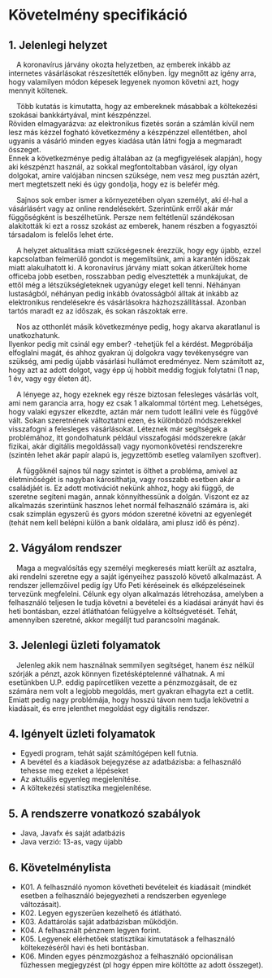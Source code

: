 # Követelmény specifikáció

## 1. Jelenlegi helyzet

&nbsp;&nbsp;&nbsp;&nbsp;A koronavírus járvány okozta helyzetben, az emberek inkább az internetes vásárlásokat részesítették előnyben.
Így megnőtt az igény arra, hogy valamilyen módon képesek legyenek nyomon követni azt, hogy mennyit költenek.

&nbsp;&nbsp;&nbsp;&nbsp;Több kutatás is kimutatta, hogy az embereknek másabbak a költekezési szokásai bankkártyával, mint készpénzzel.\
Röviden elmagyarázva: az elektronikus fizetés során a számlán kívül nem lesz más kézzel fogható következmény 
a készpénzzel ellentétben, ahol ugyanis a vásárló minden egyes kiadása után látni fogja a megmaradt összeget.\
Ennek a következménye pedig általában az (a megfigyelések alapján), hogy aki készpénzt használ, az sokkal
megfontoltabban vásárol, így olyan dolgokat, amire valójában nincsen szüksége, nem vesz meg pusztán azért,
mert megtetszett neki és úgy gondolja, hogy ez is belefér még.

&nbsp;&nbsp;&nbsp;&nbsp;Sajnos sok ember ismer a környezetében olyan személyt, aki él-hal a vásárlásért vagy az online rendelésekért.
Szerintünk erről akár már függőségként is beszélhetünk.
Persze nem feltétlenül szándékosan alakították ki ezt a rossz szokást az emberek, hanem részben a fogyasztói társadalom is felelős lehet érte.

&nbsp;&nbsp;&nbsp;&nbsp;A helyzet aktualitása miatt szükségesnek érezzük, hogy egy újabb, ezzel kapcsolatban felmerülő gondot is megemlítsünk,
ami a karantén időszak miatt alakulhatott ki. A koronavírus járvány miatt sokan átkerültek home officeba jobb esetben,
rosszabban pedig elvesztették a munkájukat, de ettől még a létszükségleteknek ugyanúgy eleget kell tenni.
Néhányan lustaságból, néhányan pedig inkább óvatosságból álltak át inkább az elektronikus rendelésekre és vásárlásokra házhozszállítással.
Azonban tartós maradt ez az időszak, és sokan rászoktak erre.

&nbsp;&nbsp;&nbsp;&nbsp;Nos az otthonlét másik következménye pedig, hogy akarva akaratlanul is unatkozhatunk.\
Ilyenkor pedig mit csinál egy ember? -tehetjük fel a kérdést.
Megpróbálja elfoglalni magát, és ahhoz gyakran új dolgokra vagy tevékenységre van szükség, ami pedig újabb vásárlási hullámot eredményez.
Nem számított az, hogy azt az adott dolgot, vagy épp új hobbit meddig fogjuk folytatni (1 nap, 1 év, vagy egy életen át).

&nbsp;&nbsp;&nbsp;&nbsp;A lényege az, hogy ezeknek egy része biztosan felesleges vásárlás volt, ami nem garancia arra, hogy ez csak 1 alkalommal történt meg.
Lehetséges, hogy valaki egyszer elkezdte, aztán már nem tudott leállni vele és függővé vált.
Sokan szeretnének változtatni ezen, és különböző módszerekkel visszafogni a felesleges vásárlásokat.
Léteznek már segítségek a problémához, itt gondolhatunk például visszafogási módszerekre
(akár fizikai, akár digitális megoldással) vagy nyomonkövetési rendszerekre
(szintén lehet akár papír alapú is, jegyzettömb esetleg valamilyen szoftver).

&nbsp;&nbsp;&nbsp;&nbsp;A függőknél sajnos túl nagy szintet is ölthet a probléma, amivel az életminőségét is nagyban károsíthatja,
vagy rosszabb esetben akár a családjáét is.
Ez adott motivációt nekünk ahhoz, hogy aki függő, de szeretne segíteni magán, annak könnyíthessünk a dolgán.
Viszont ez az alkalmazás szerintünk hasznos lehet normál felhasználó számára is,
aki csak szimplán egyszerű és gyors módon szeretné követni az egyenlegét (tehát nem kell belépni külön a bank oldalára, ami plusz idő és pénz).

## 2. Vágyálom rendszer

&nbsp;&nbsp;&nbsp;&nbsp;Maga a megvalósítás egy személyi megkeresés miatt került az asztalra, aki rendelni szeretne egy a saját igényeihez passzoló követő alkalmazást.
A rendszer jellemzőivel pedig így Ufo Peti kéréseinek és elképzeléseinek tervezünk megfelelni.
Célunk egy olyan alkalmazás létrehozása, amelyben a felhasználó teljesen le tudja követni a bevételei és a kiadásai arányát havi és heti bontásban, ezzel átláthatóan felügyelve a költségvetését.
Tehát, amennyiben szeretné, akkor megálljt tud parancsolni magának.


## 3. Jelenlegi üzleti folyamatok

&nbsp;&nbsp;&nbsp;&nbsp;Jelenleg akik nem használnak semmilyen segítséget, hanem ész nélkül szórják a pénzt, azok könnyen fizetésképtelenné válhatnak.
A mi esetünkben U.P. eddig papírcetliken vezette a pénzmozgásait, de ez számára nem volt a legjobb megoldás, mert gyakran elhagyta ezt a cetlit.
Emiatt pedig nagy problémája, hogy hosszú távon nem tudja lekövetni a kiadásait, és erre jelenthet megoldást egy digitális rendszer.


## 4. Igényelt üzleti folyamatok

- Egyedi program, tehát saját számítógépen kell futnia.
- A bevétel és a kiadások bejegyzése az adatbázisba: a felhasználó tehesse meg ezeket a lépéseket
- Az aktuális egyenleg megjelenítése.
- A költekezési statisztika megjelenítése.
    
    
## 5. A rendszerre vonatkozó szabályok

- Java, Javafx és saját adatbázis
- Java verzió: 13-as, vagy újabb


## 6. Követelménylista

- K01. A felhasználó nyomon követheti bevételeit és kiadásait (mindkét esetben a felhasználó bejegyezheti a rendszerben egyenlege változásait).
- K02. Legyen egyszerűen kezelhető és átlátható.
- K03. Adattárolás saját adatbázisban működjön.
- K04. A felhasznált pénznem legyen forint.
- K05. Legyenek elérhetőek statisztikai kimutatások a felhasználó költekezéséről havi és heti bontásban.
- K06. Minden egyes pénzmozgáshoz a felhasználó opcionálisan fűzhessen megjegyzést (pl hogy éppen mire költötte az adott összeget).

